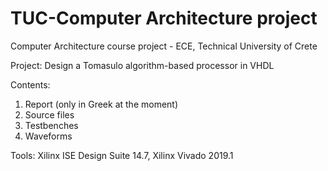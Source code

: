 # TUC-Computer Architecture project
Computer Architecture course project - ECE, Technical University of Crete

Project: Design a Tomasulo algorithm-based processor in VHDL

Contents: 
1. Report (only in Greek at the moment)
2. Source files
3. Testbenches
4. Waveforms

Tools: Xilinx ISE Design Suite 14.7, Xilinx Vivado 2019.1

